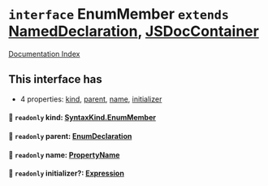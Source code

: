 # `interface` EnumMember `extends` [NamedDeclaration](../interface.NamedDeclaration/README.md), [JSDocContainer](../interface.JSDocContainer/README.md)

[Documentation Index](../README.md)

## This interface has

- 4 properties:
[kind](#-readonly-kind-syntaxkindenummember),
[parent](#-readonly-parent-enumdeclaration),
[name](#-readonly-name-propertyname),
[initializer](#-readonly-initializer-expression)


#### 📄 `readonly` kind: [SyntaxKind.EnumMember](../enum.SyntaxKind/README.md#enummember--306)



#### 📄 `readonly` parent: [EnumDeclaration](../interface.EnumDeclaration/README.md)



#### 📄 `readonly` name: [PropertyName](../type.PropertyName/README.md)



#### 📄 `readonly` initializer?: [Expression](../interface.Expression/README.md)



